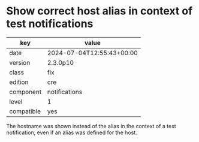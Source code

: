 [//]: # (werk v2)
# Show correct host alias in context of test notifications

key        | value
---------- | ---
date       | 2024-07-04T12:55:43+00:00
version    | 2.3.0p10
class      | fix
edition    | cre
component  | notifications
level      | 1
compatible | yes

The hostname was shown instead of the alias in the context of a test
notification, even if an alias was defined for the host.
